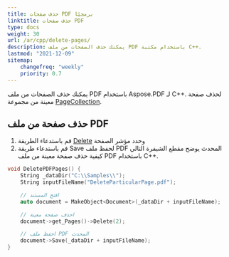 ```yaml
---
title: حذف صفحات PDF برمجيًا
linktitle: حذف صفحات PDF
type: docs
weight: 30
url: /ar/cpp/delete-pages/
description: يمكنك حذف الصفحات من ملف PDF باستخدام مكتبة C++.
lastmod: "2021-12-09"
sitemap:
    changefreq: "weekly"
    priority: 0.7
---
```


يمكنك حذف الصفحات من ملف PDF باستخدام Aspose.PDF لـ C++. لحذف صفحة معينة من مجموعة [PageCollection](https://reference.aspose.com/pdf/cpp/class/aspose.pdf.page_collection).

## حذف صفحة من ملف PDF

1. قم باستدعاء الطريقة [Delete](https://reference.aspose.com/pdf/cpp/class/aspose.pdf.page#a02bb7a96e66ef6e10bcf4930b299b3b7) وحدد مؤشر الصفحة
2. قم باستدعاء طريقة Save لحفظ ملف PDF المحدث
يوضح مقطع الشيفرة التالي كيفية حذف صفحة معينة من ملف PDF باستخدام C++.

```cpp
void DeletePDFPages() {
    String _dataDir("C:\\Samples\\");
    String inputFileName("DeleteParticularPage.pdf");

    // افتح المستند
    auto document = MakeObject<Document>(_dataDir + inputFileName);

    // احذف صفحة معينة
    document->get_Pages()->Delete(2);

    // احفظ ملف PDF المحدث
    document->Save(_dataDir + inputFileName);
}
```